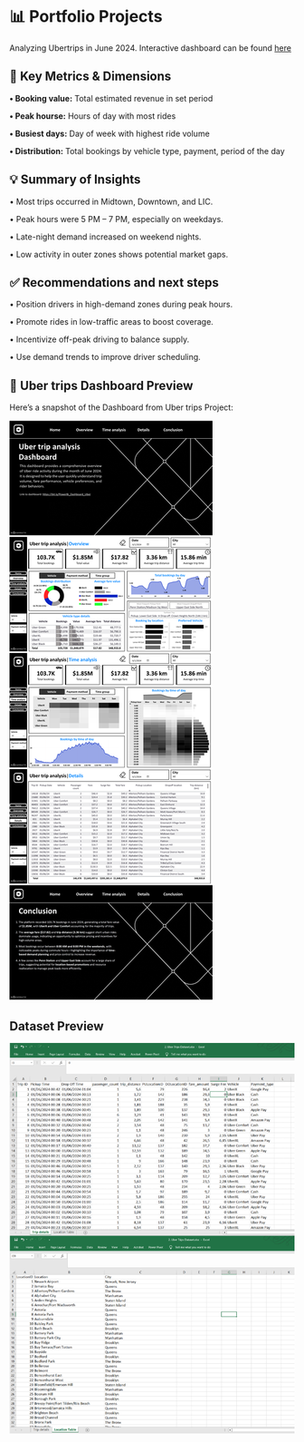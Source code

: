 # 📊 Portfolio Projects
Analyzing Ubertrips in June 2024. Interactive dashboard can be found [here](https://app.powerbi.com/view?r=eyJrIjoiMWU5YWNjOGMtNzY2NC00MTk3LWIxZDEtMmNhYjIxM2Q2YjA5IiwidCI6Ijg5NjQxZWIwLWU1ZmMtNDRlYi05MWRiLTc4ZDI5YmFkMTc3OCIsImMiOjEwfQ%3D%3D&pageName=e26fe47c30d523a8e80b)

## 🎯 Key Metrics & Dimensions

**• Booking value:** Total estimated revenue in set period

**• Peak hourse:** Hours of day with most rides

**• Busiest days:** Day of week with highest ride volume 

**• Distribution:** Total bookings by vehicle type, payment, period of the day

## 💡 Summary of Insights

• Most trips occurred in Midtown, Downtown, and LIC.

• Peak hours were 5 PM – 7 PM, especially on weekdays.

• Late-night demand increased on weekend nights.

• Low activity in outer zones shows potential market gaps.

## ✅ Recommendations and next steps

• Position drivers in high-demand zones during peak hours.

• Promote rides in low-traffic areas to boost coverage.

• Incentivize off-peak driving to balance supply.

• Use demand trends to improve driver scheduling.


## 🧾 Uber trips Dashboard Preview

Here’s a snapshot of the Dashboard from Uber trips Project:

![Uber Trips Dashboard](https://github.com/voanhduy1710/Portfolio_projects/blob/main/2.%20Uber%20Trips/2.%20Uber%20Trips%20Dashboard.png?raw=true)

## Dataset Preview
![UDataset preview](https://github.com/voanhduy1710/Portfolio_projects/blob/main/2.%20Uber%20Trips/Dataset%20preview.png?raw=true)
